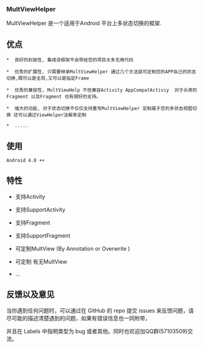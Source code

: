 ###  MultViewHelper

MultViewHelper 是一个适用于Android 平台上多状态切换的框架.

## 优点 

    *  良好的封装性, 集成该框架不会带给您的项目太多无用代码
    
    *  优秀的扩展性, 只需要继承MultViewHelper 通过几个方法就可定制您的APP自己的状态切换,既可以是全局,又可以是指定Frame
    
    *  优秀的兼容性, MultViewHelp 不但兼容Activity AppCompatActiviy  对于头疼的Fragment 以及Fragment 也有很好的支持。
    
    *  强大的功能, 对于状态切换不仅仅支持重写MultViewHelper 定制属于您的多状态视图切换 还可以通过ViewHelper注解来定制 
    
    *  .....
     
     
 ##   使用
 
    Android 4.0 ++ 
   
 ## 特性
 
   - 支持Activity
   
   - 支持SupportActivity
   
   - 支持Fragment 
   
   - 支持SupportFragment
   
   - 可定制MultView (By Annotation or Overwrite )
    
   - 可定制 有无MultView
   
   - ...
   
   
   ## 反馈以及意见 
   
   当你遇到任何问题时，可以通过在 GitHub 的 repo 提交 issues 来反馈问题，请尽可能的描述清楚遇到的问题，如果有错误信息也一同附带，
   
   并且在 Labels 中指明类型为 bug 或者其他。同时也欢迎加QQ群(57103509)交流。
   
   
 